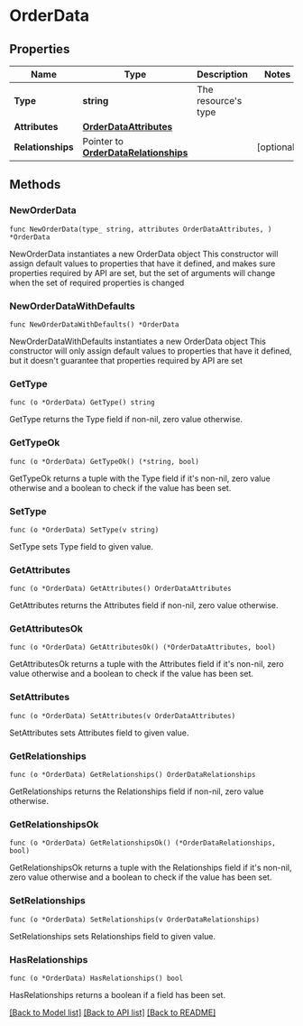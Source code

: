 # OrderData

## Properties

Name | Type | Description | Notes
------------ | ------------- | ------------- | -------------
**Type** | **string** | The resource&#39;s type | 
**Attributes** | [**OrderDataAttributes**](OrderDataAttributes.md) |  | 
**Relationships** | Pointer to [**OrderDataRelationships**](OrderDataRelationships.md) |  | [optional] 

## Methods

### NewOrderData

`func NewOrderData(type_ string, attributes OrderDataAttributes, ) *OrderData`

NewOrderData instantiates a new OrderData object
This constructor will assign default values to properties that have it defined,
and makes sure properties required by API are set, but the set of arguments
will change when the set of required properties is changed

### NewOrderDataWithDefaults

`func NewOrderDataWithDefaults() *OrderData`

NewOrderDataWithDefaults instantiates a new OrderData object
This constructor will only assign default values to properties that have it defined,
but it doesn't guarantee that properties required by API are set

### GetType

`func (o *OrderData) GetType() string`

GetType returns the Type field if non-nil, zero value otherwise.

### GetTypeOk

`func (o *OrderData) GetTypeOk() (*string, bool)`

GetTypeOk returns a tuple with the Type field if it's non-nil, zero value otherwise
and a boolean to check if the value has been set.

### SetType

`func (o *OrderData) SetType(v string)`

SetType sets Type field to given value.


### GetAttributes

`func (o *OrderData) GetAttributes() OrderDataAttributes`

GetAttributes returns the Attributes field if non-nil, zero value otherwise.

### GetAttributesOk

`func (o *OrderData) GetAttributesOk() (*OrderDataAttributes, bool)`

GetAttributesOk returns a tuple with the Attributes field if it's non-nil, zero value otherwise
and a boolean to check if the value has been set.

### SetAttributes

`func (o *OrderData) SetAttributes(v OrderDataAttributes)`

SetAttributes sets Attributes field to given value.


### GetRelationships

`func (o *OrderData) GetRelationships() OrderDataRelationships`

GetRelationships returns the Relationships field if non-nil, zero value otherwise.

### GetRelationshipsOk

`func (o *OrderData) GetRelationshipsOk() (*OrderDataRelationships, bool)`

GetRelationshipsOk returns a tuple with the Relationships field if it's non-nil, zero value otherwise
and a boolean to check if the value has been set.

### SetRelationships

`func (o *OrderData) SetRelationships(v OrderDataRelationships)`

SetRelationships sets Relationships field to given value.

### HasRelationships

`func (o *OrderData) HasRelationships() bool`

HasRelationships returns a boolean if a field has been set.


[[Back to Model list]](../README.md#documentation-for-models) [[Back to API list]](../README.md#documentation-for-api-endpoints) [[Back to README]](../README.md)


